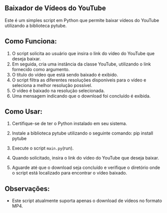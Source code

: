 ## Baixador de Vídeos do YouTube

Este é um simples script em Python que permite baixar vídeos do YouTube utilizando a biblioteca pytube.

## Como Funciona:

1. O script solicita ao usuário que insira o link do vídeo do YouTube que deseja baixar.
2. Em seguida, cria uma instância da classe YouTube, utilizando o link fornecido como argumento.
3. O título do vídeo que está sendo baixado é exibido.
4. O script filtra as diferentes resoluções disponíveis para o vídeo e seleciona a melhor resolução possível.
5. O vídeo é baixado na resolução selecionada.
6. Uma mensagem indicando que o download foi concluído é exibida.

## Como Usar:

1. Certifique-se de ter o Python instalado em seu sistema.
2. Instale a biblioteca pytube utilizando o seguinte comando: pip install pytube

3. Execute o script `main.py`(run).
4. Quando solicitado, insira o link do vídeo do YouTube que deseja baixar.
5. Aguarde até que o download seja concluído e verifique o diretório onde o script está localizado para encontrar o vídeo baixado.

## Observações:

- Este script atualmente suporta apenas o download de vídeos no formato MP4.


